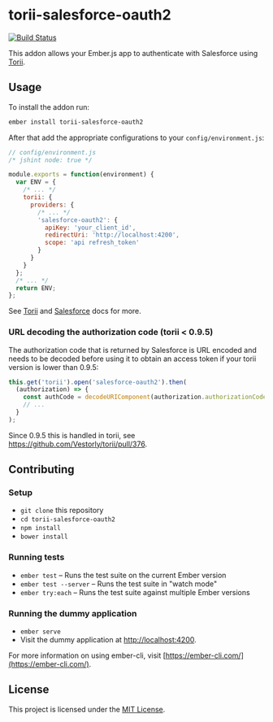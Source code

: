# torii-salesforce-oauth2

[![Build Status](https://travis-ci.org/whatthewhat/torii-salesforce-oauth2.svg?branch=master)](https://travis-ci.org/whatthewhat/torii-salesforce-oauth2)

This addon allows your Ember.js app to authenticate with Salesforce using [Torii](https://github.com/Vestorly/torii).

## Usage

To install the addon run:

```bash
ember install torii-salesforce-oauth2
```

After that add the appropriate configurations to your `config/environment.js`:

```js
// config/environment.js
/* jshint node: true */

module.exports = function(environment) {
  var ENV = {
    /* ... */
    torii: {
      providers: {
        /* ... */
        'salesforce-oauth2': {
          apiKey: 'your_client_id',
          redirectUri: 'http://localhost:4200',
          scope: 'api refresh_token'
        }
      }
    }
  };
  /* ... */
  return ENV;
};
```

See [Torii](https://github.com/Vestorly/torii) and [Salesforce](https://developer.salesforce.com/docs/atlas.en-us.api_rest.meta/api_rest/intro_understanding_web_server_oauth_flow.htm) docs for more.


### URL decoding the authorization code (torii < 0.9.5)

The authorization code that is returned by Salesforce is URL encoded and needs to be decoded before using it to obtain an access token if your torii version is lower than 0.9.5:

```js
this.get('torii').open('salesforce-oauth2').then(
  (authorization) => {
    const authCode = decodeURIComponent(authorization.authorizationCode);
    // ...
  }
);
```

Since 0.9.5 this is handled in torii, see https://github.com/Vestorly/torii/pull/376.

## Contributing

### Setup

* `git clone` this repository
* `cd torii-salesforce-oauth2`
* `npm install`
* `bower install`

### Running tests

* `ember test` – Runs the test suite on the current Ember version
* `ember test --server` – Runs the test suite in "watch mode"
* `ember try:each` – Runs the test suite against multiple Ember versions

### Running the dummy application

* `ember serve`
* Visit the dummy application at [http://localhost:4200](http://localhost:4200).

For more information on using ember-cli, visit [https://ember-cli.com/](https://ember-cli.com/).

License
------------------------------------------------------------------------------

This project is licensed under the [MIT License](LICENSE.md).
